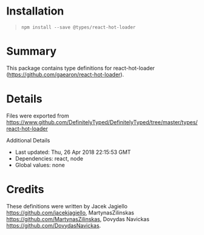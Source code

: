 # Installation
> `npm install --save @types/react-hot-loader`

# Summary
This package contains type definitions for react-hot-loader (https://github.com/gaearon/react-hot-loader).

# Details
Files were exported from https://www.github.com/DefinitelyTyped/DefinitelyTyped/tree/master/types/react-hot-loader

Additional Details
 * Last updated: Thu, 26 Apr 2018 22:15:53 GMT
 * Dependencies: react, node
 * Global values: none

# Credits
These definitions were written by Jacek Jagiello <https://github.com/jacekjagiello>, MartynasZilinskas <https://github.com/MartynasZilinskas>, Dovydas Navickas <https://github.com/DovydasNavickas>.
